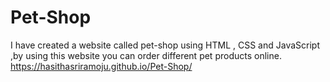 # Pet-Shop
I have created a website called pet-shop using HTML , CSS and JavaScript ,by using this website you can order different pet products online. 
 https://hasithasriramoju.github.io/Pet-Shop/
